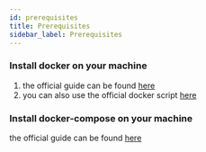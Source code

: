 ```yaml
---
id: prerequisites
title: Prerequisites
sidebar_label: Prerequisites
---
```


### Install docker on your machine

1. the official guide can be found [here](https://docs.docker.com/get-docker/)
2. you can also use the official docker script [here](https://get.docker.com/)

### Install docker-compose on your machine

the official guide can be found [here](https://docs.docker.com/compose/install/)
